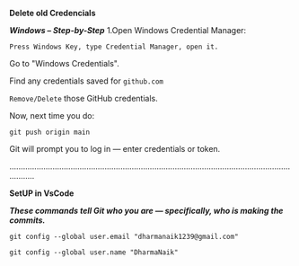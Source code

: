 
**Delete old Credencials**

***Windows – Step-by-Step***
1.Open Windows Credential Manager:

`Press Windows Key, type Credential Manager, open it.`

Go to "Windows Credentials".

Find any credentials saved for `github.com`

`Remove/Delete` those GitHub credentials.

Now, next time you do:

```
git push origin main
```
Git will prompt you to log in — enter credentials or token.


.......................................................................................................................................

**SetUP in VsCode**

***These commands tell Git who you are — specifically, who is making the commits.***
```
git config --global user.email "dharmanaik1239@gmail.com"
```
```
git config --global user.name "DharmaNaik"
```

